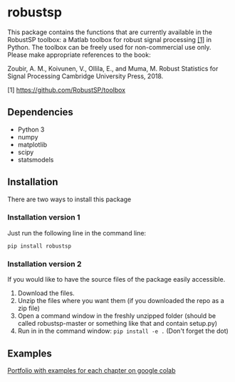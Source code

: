 # robustsp

This package contains the functions that are currently available in the RobustSP toolbox: a Matlab toolbox for robust signal processing [[1]](https://github.com/RobustSP/toolbox) in Python. The toolbox can be freely used for non-commercial use only. Please make appropriate references to the book:

Zoubir, A. M., Koivunen, V., Ollila, E., and Muma, M. Robust Statistics for Signal Processing Cambridge University Press, 2018.

[1] https://github.com/RobustSP/toolbox

## Dependencies

* Python 3
* numpy
* matplotlib
* scipy
* statsmodels

## Installation

There are two ways to install this package

### Installation version 1

Just run the following line in the command line:

    pip install robustsp
### Installation version 2

If you would like to have the source files of the package easily accessible.

1. Download the files.
2. Unzip the files where you want them (if you downloaded the repo as a zip file)
3. Open a command window in the freshly unzipped folder (should be called robustsp-master or something like that and contain setup.py)
4. Run in in the command window: ```pip install -e .```
    (Don't forget the dot)

## Examples

[Portfolio with examples for each chapter on google colab](https://colab.research.google.com/drive/1dMz4MXhwz6eKbx-hfbaMduUvqIipNSPB)

